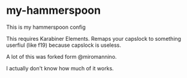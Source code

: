 # my-hammerspoon
This is my hammerspoon config

This requires Karabiner Elements. Remaps your capslock to something userfiul (like f19) because capslock is useless.

A lot of this was forked form @miromannino. 

I actually don't know how much of it works. 
